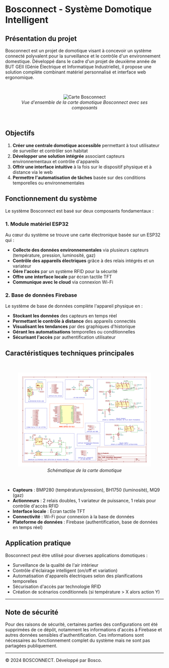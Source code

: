 # Bosconnect - Système Domotique Intelligent
## Présentation du projet

Bosconnect est un projet de domotique visant à concevoir un système connecté polyvalent pour la surveillance et le contrôle d'un environnement domestique. Développé dans le cadre d'un projet de deuxième année de BUT GEII (Génie Électrique et Informatique Industrielle), il propose une solution complète combinant matériel personnalisé et interface web ergonomique.

<br>
<div align="center">
  <figure>
    <img src="docs/carte_domotique_pcb.PNG" alt="Carte Bosconnect" width="500" style="max-width: 100%;">
    <figcaption><em>Vue d'ensemble de la carte domotique Bosconnect avec ses composants</em></figcaption>
  </figure>
</div>
<br>


## Objectifs

1. **Créer une centrale domotique accessible** permettant à tout utilisateur de surveiller et contrôler son habitat
2. **Développer une solution intégrée** associant capteurs environnementaux et contrôle d'appareils
3. **Offrir une interface intuitive** à la fois sur le dispositif physique et à distance via le web
4. **Permettre l'automatisation de tâches** basée sur des conditions temporelles ou environnementales

## Fonctionnement du système

Le système Bosconnect est basé sur deux composants fondamentaux :

### 1. Module matériel ESP32

Au cœur du système se trouve une carte électronique basée sur un ESP32 qui :
- **Collecte des données environnementales** via plusieurs capteurs (température, pression, luminosité, gaz)
- **Contrôle des appareils électriques** grâce à des relais intégrés et un variateur
- **Gère l'accès** par un système RFID pour la sécurité
- **Offre une interface locale** par écran tactile TFT
- **Communique avec le cloud** via connexion Wi-Fi


### 2. Base de données Firebase

Le système de base de données complète l'appareil physique en :
- **Stockant les données** des capteurs en temps réel
- **Permettant le contrôle à distance** des appareils connectés
- **Visualisant les tendances** par des graphiques d'historique
- **Gérant les automatisations** temporelles ou conditionnelles
- **Sécurisant l'accès** par authentification utilisateur

## Caractéristiques techniques principales

<br>
<div align="center">
  <figure>
    <img src="docs/carte_domotique.png" width="500" style="max-width: 100%;">
    <figcaption><em>Schématique de la carte domotique</em></figcaption>
  </figure>
</div>
<br>

- **Capteurs** : BMP280 (température/pression), BH1750 (luminosité), MQ9 (gaz)
- **Actionneurs** : 2 relais doubles, 1 variateur de puissance, 1 relais pour contrôle d'accès RFID
- **Interface locale** : Écran tactile TFT
- **Connectivité** : Wi-Fi pour connexion à la base de données
- **Plateforme de données** : Firebase (authentification, base de données en temps réel)

## Application pratique

Bosconnect peut être utilisé pour diverses applications domotiques :
- Surveillance de la qualité de l'air intérieur
- Contrôle d'éclairage intelligent (on/off et variation)
- Automatisation d'appareils électriques selon des planifications temporelles
- Sécurisation d'accès par technologie RFID
- Création de scénarios conditionnels (si température > X alors action Y)

---

## Note de sécurité

Pour des raisons de sécurité, certaines parties des configurations ont été supprimées de ce dépôt, notamment les informations d'accès à Firebase et autres données sensibles d'authentification. Ces informations sont nécessaires au fonctionnement complet du système mais ne sont pas partagées publiquement.

---

© 2024 BOSCONNECT. Développé par Bosco.